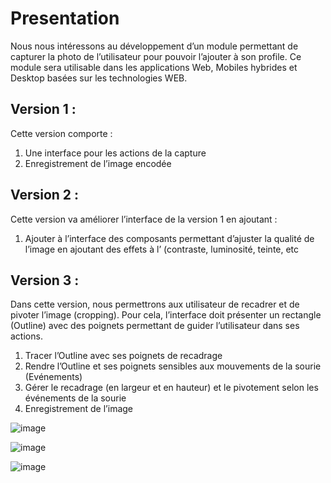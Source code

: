# Presentation

  Nous nous intéressons au développement d’un module permettant de capturer la photo de l’utilisateur pour pouvoir l’ajouter à son profile.
Ce module sera utilisable dans les applications Web, Mobiles hybrides et Desktop basées sur les technologies WEB.

## Version 1 :
Cette version comporte :
1.  Une interface pour les actions de la capture
2.  Enregistrement de l’image encodée

## Version 2 :
Cette version va améliorer l’interface de la version 1 en ajoutant :
1. Ajouter à l’interface des composants permettant d’ajuster la qualité de l’image en ajoutant des effets à l’
(contraste, luminosité, teinte, etc

## Version 3 :
Dans cette version, nous permettrons aux utilisateur de recadrer et de pivoter l’image (cropping). Pour cela, l’interface doit présenter un rectangle (Outline) avec des poignets permettant de guider l’utilisateur dans ses actions.
1. Tracer l’Outline avec ses poignets de recadrage
2. Rendre l’Outline et ses poignets sensibles aux mouvements de la sourie (Evénements)
3. Gérer le recadrage (en largeur et en hauteur) et le pivotement selon les événements de la sourie
4. Enregistrement de l’image



![image](https://user-images.githubusercontent.com/46228917/57962740-7a4cd400-790a-11e9-9588-b1894dc1e716.png)



![image](https://user-images.githubusercontent.com/46228917/57962756-b7b16180-790a-11e9-8b2b-1cd08c7acb37.png)





![image](https://user-images.githubusercontent.com/46228917/57968554-a0e72b00-795b-11e9-9da7-bf9cc349bc19.png)
